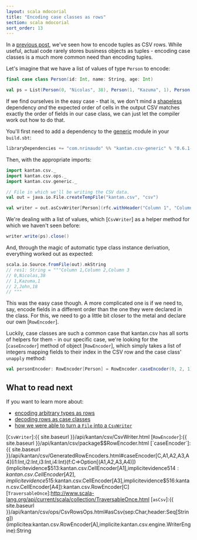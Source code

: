 ```yaml
---
layout: scala mdocorial
title: "Encoding case classes as rows"
section: scala mdocorial
sort_order: 13
---
```


In a [previous post](tuples_as_rows.html), we've seen how to encode tuples as CSV rows. While useful, actual code
rarely stores business objects as tuples - encoding case classes is a much more common need than encoding tuples.

Let's imagine that we have a list of values of type `Person` to encode:

```scala
final case class Person(id: Int, name: String, age: Int)

val ps = List(Person(0, "Nicolas", 38), Person(1, "Kazuma", 1), Person(2, "John", 18))
```

If we find ourselves in the easy case - that is, we don't mind a [shapeless] dependency *and* the expected order of
cells in the output CSV matches exactly the order of fields in our case class, we can just let the compiler work out
how to do that.

You'll first need to add a dependency to the [generic](shapeless.html) module in your `build.sbt`:

```scala
libraryDependencies += "com.nrinaudo" %% "kantan.csv-generic" % "0.6.1-SNAPSHOT"
```

Then, with the appropriate imports:

```scala
import kantan.csv._
import kantan.csv.ops._
import kantan.csv.generic._

// File in which we'll be writing the CSV data.
val out = java.io.File.createTempFile("kantan.csv", "csv")

val writer = out.asCsvWriter[Person](rfc.withHeader("Column 1", "Column 2", "Column 3"))
```

We're dealing with a list of values, which [`CsvWriter`] as a helper method for which we haven't seen before:

```scala
writer.write(ps).close()
```

And, through the magic of automatic type class instance derivation, everything worked out as expected:

```scala
scala.io.Source.fromFile(out).mkString
// res1: String = """Column 1,Column 2,Column 3
// 0,Nicolas,38
// 1,Kazuma,1
// 2,John,18
// """
```

This was the easy case though. A more complicated one is if we need to, say, encode fields in a different order than
the one they were declared in the class. For this, we need to go a little bit closer to the metal and declare our own
[`RowEncoder`].

Luckily, case classes are such a common case that kantan.csv has all sorts of helpers for them - in our specific case,
we're looking for the [`caseEncoder`] method of object [`RowEncoder`], which simply takes a list of integers mapping
fields to their index in the CSV row and the case class' `unapply` method:

```scala
val personEncoder: RowEncoder[Person] = RowEncoder.caseEncoder(0, 2, 1)(Person.unapply)
```

## What to read next

If you want to learn more about:

* [encoding arbitrary types as rows](arbitrary_types_as_rows.html)
* [decoding rows as case classes](rows_as_case_classes.html)
* [how we were able to turn a `File` into a `CsvWriter`](csv_sinks.html)

[shapeless]:https://github.com/milessabin/shapeless

[`CsvWriter`]:{{ site.baseurl }}/api/kantan/csv/CsvWriter.html
[`RowEncoder`]:{{ site.baseurl }}/api/kantan/csv/package$$RowEncoder.html
[`caseEncoder`]:{{ site.baseurl }}/api/kantan/csv/GeneratedRowEncoders.html#caseEncoder[C,A1,A2,A3,A4](i1:Int,i2:Int,i3:Int,i4:Int)(f:C=>Option[(A1,A2,A3,A4)])(implicitevidence$513:kantan.csv.CellEncoder[A1],implicitevidence$514:kantan.csv.CellEncoder[A2],implicitevidence$515:kantan.csv.CellEncoder[A3],implicitevidence$516:kantan.csv.CellEncoder[A4]):kantan.csv.RowEncoder[C]
[`TraversableOnce`]:http://www.scala-lang.org/api/current/scala/collection/TraversableOnce.html
[`asCsv`]:{{ site.baseurl }}/api/kantan/csv/ops/CsvRowsOps.html#asCsv(sep:Char,header:Seq[String])(implicitea:kantan.csv.RowEncoder[A],implicite:kantan.csv.engine.WriterEngine):String
